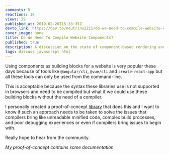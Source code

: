 ```yaml
---
comments: 5
reactions: 16
views: 29
published_at: 2019-02-26T15:33:35Z
devto_link: https://dev.to/neutrino2211/do-we-need-to-compile-website-components-5a22
cover_image: none
title: Do We Need To Compile Website Components?
published: true
description: A discussion on the state of component-based rendering and if compilers don't need to be a part of the process.
tags: discuss javascript html
---
```


Using components as building blocks for a website is very popular these days because of tools like `@angular/cli`, `@vue/cli` and `create-react-app` but all these tools can only be used from the command-line.

This is acceptable because the syntax these libraries use is not supported in browsers and need to be compiled but what if we could use these building blocks without the need of a compiler.

I personally created a proof-of-concept [library](https://github.com/neutrino2211/rx) that does this and I want to know if such an approach needs to be taken to solve the issues that compilers bring like unreadable minified code, complex build processes, and poor debugging experiences or even if compilers bring issues to begin with.

Really hope to hear from the community.


_My proof-of-concept contains some documentation_